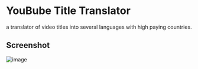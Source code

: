 # YouBube Title Translator
a translator of video titles into several languages with high paying countries.
## Screenshot
![image](https://github.com/afzacom/youtube-title-translator/assets/117545787/62a8107e-e855-40c6-9ee0-32da64228a3c)
